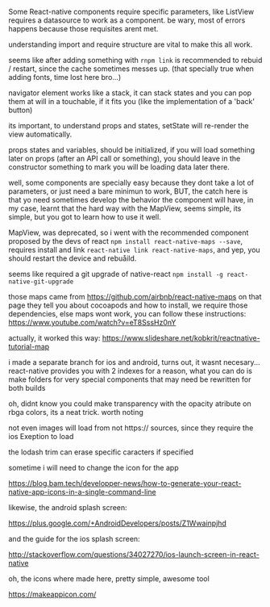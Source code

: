 
Some React-native components require specific parameters, like ListView requires a datasource to work as a component. be wary, most of errors happens because those requisites arent met.

understanding import and require structure are vital to make this all work.

seems like after adding something with `rnpm link` is recommended to rebuid / restart, since the cache sometimes messes up.
(that specially true when adding fonts, time lost here bro...)


navigator element works like a stack, it can stack states and you can pop them at will in a touchable, if it fits you (like the implementation of a 'back' button)


its important, to understand props and states, setState will re-render the view automatically.

props states and variables, should be initialized, if you will load something later on props (after an API call or something), you should leave in the constructor something to mark you will be loading data later there.

well, some components are specially easy because they dont take a lot of parameters, or just need a bare minimun to work, BUT, the catch here is that yo need sometimes develop the behavior the component will have, in my case, learnt that the hard way with the MapView, seems simple, its simple, but you got to learn how to use it well.

MapView, was deprecated, so i went with the recommended component proposed by the devs of react `npm install react-native-maps --save`,
requires install and link `react-native link react-native-maps`, and yep, you should restart the device and rebuåild.


seems like required a git upgrade of native-react
`npm install -g react-native-git-upgrade`

those maps came from https://github.com/airbnb/react-native-maps
on that page they tell you about cocoapods and how to install,
we require those dependencies, else maps wont work,
you can follow these instructions:
        https://www.youtube.com/watch?v=eT8SssHz0nY

actually, it worked this way:
    https://www.slideshare.net/kobkrit/reactnative-tutorial-map


i made a separate branch for ios and android, turns out, it wasnt necesary... react-native provides you with 2 indexes for a reason,
what you can do is make folders for very special components that may need be rewritten for both builds


oh, didnt know you could make transparency with the opacity atribute on rbga colors, its a neat trick. worth noting

not even images will load from not https:// sources, since they require the ios Exeption to load


the lodash trim can erase specific caracters if specified


sometime i will need to change the icon for the app

https://blog.bam.tech/developper-news/how-to-generate-your-react-native-app-icons-in-a-single-command-line

likewise, the android splash screen:

https://plus.google.com/+AndroidDevelopers/posts/Z1Wwainpjhd

and the guide for the ios splash screen:

http://stackoverflow.com/questions/34027270/ios-launch-screen-in-react-native


oh, the icons where made here, pretty simple, awesome tool

https://makeappicon.com/


